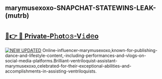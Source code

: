 ## marymusexoxo-SNAPCHAT-STATEWINS-LEAK-(mutrb)


# <h2><a href="https://mediaupload.pro?-20M">🔗👉 🔴 Private-P𝚑ot𝚘𝚜-V𝚒d𝚎o</a></h2>

[![NEW UPDATED](https://i.imgur.com/0qMVB7G.gif)](https://mediaupload.pro?-20M)
Online-influencer-marymusexoxo,known-for-publishing-dance-and-lifestyle-content,-including-performances-and-vlogs-on-social-media-platforms.Brilliant-ventriloquist-assistant-marymusexoxo,celebrated-for-their-exceptional-abilities-and-accomplishments-in-assisting-ventriloquists.  